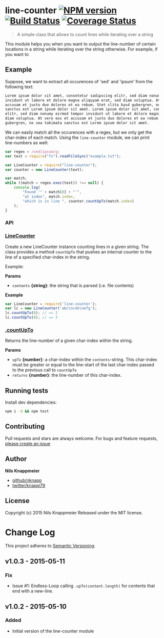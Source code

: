 # line-counter [![NPM version](https://badge.fury.io/js/line-counter.svg)](http://badge.fury.io/js/line-counter)  [![Build Status](https://travis-ci.org/nknapp/line-counter.svg)](https://travis-ci.org/nknapp/line-counter)  [![Coverage Status](https://img.shields.io/coveralls/nknapp/line-counter.svg)](https://coveralls.io/r/nknapp/line-counter)

> A simple class that allows to count lines while iterating over a string

This module helps you when you want to output the line-number of certain locations in a string while iterating over the string otherwise.
For example, if you want to 

## Example

Suppose, we want to extract all occurences of 'sed' and 'ipsum' from the following text:

```txt
Lorem ipsum dolor sit amet, consetetur sadipscing elitr, sed diam nonumy eirmod tempor
invidunt ut labore et dolore magna aliquyam erat, sed diam voluptua. At vero eos et
accusam et justo duo dolores et ea rebum. Stet clita kasd gubergren, no sea takimata
sanctus est Lorem ipsum dolor sit amet. Lorem ipsum dolor sit amet, consetetur sadipscing
elitr, sed diam nonumy eirmod tempor invidunt ut labore et dolore magna aliquyam erat, sed
diam voluptua. At vero eos et accusam et justo duo dolores et ea rebum. Stet clita kasd
gubergren, no sea takimata sanctus est Lorem ipsum dolor sit amet.

```

                            
We can easily match all the occurences with a regex, but we only get the char-index of each match.
Using the `line-counter` module, we can print line-numbers as well:

```js
var regex = /sed|ipsum/g;
var text = require("fs").readFileSync("example.txt");

var LineCounter = require("line-counter");
var counter = new LineCounter(text);

var match;
while ((match = regex.exec(text)) !== null) {
    console.log(
        "Found '" + match[0] + "'",
        "at index", match.index,
        "which is in line ", counter.countUpTo(match.index)
    );
}

```

### API

### [LineCounter](index.js#L44)

Create a new LineCounter instance counting lines in a given string. The class provides a method `countUpTo` that pushes an internal counter to the line of a specified char-index in the string.

Example:

**Params**

* `contents` **{string}**: the string that is parsed (i.e. file contents)    

**Example**

```js
var LineCounter = require('line-counter');
var lc = new LineCounter('abc\ncde\nefg');
lc.countUpTo(0); // == 1
lc.countUpTo(8); // == 3
```

### [.countUpTo](index.js#L70)

Returns the line-number of a given char-index within the string.

**Params**

* `upTo` **{number}**: a char-index within the `contents`-string. This char-index must be greater or equal to the line-start of the last char-index passed to the previous call to `countUpTo`    
* `returns` **{number}**: the line-number of this char-index.

## Running tests

Install dev dependencies:

```bash
npm i -d && npm test
```

## Contributing

Pull requests and stars are always welcome. For bugs and feature requests, [please create an issue](https://github.com/nknapp/line-counter/issues/new)

## Author

**Nils Knappmeier**

+ [github/nknapp](https://github.com/nknapp)
+ [twitter/knappi79](http://twitter.com/knappi79)

## License

Copyright (c) 2015 Nils Knappmeier
Released under the MIT license.

# Change Log

This project adheres to [Semantic Versioning](http://semver.org/).

## v1.0.3 - 2015-05-11

### Fix

- Issue #1: Endless-Loop calling `.upTo(content.length)` for contents that end with a new-line.

## v1.0.2 - 2015-05-10

### Added

- Initial version of the line-counter module

<!-- reflinks generated by verb-reflinks plugin -->

[assemble]: http://assemble.io
[template]: https://github.com/jonschlinkert/template
[verb]: https://github.com/assemble/verb